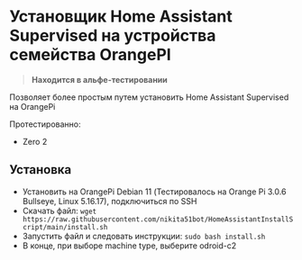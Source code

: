 # Установщик Home Assistant Supervised на устройства семейства OrangePI
> **Находится в альфе-тестировании**

Позволяет более простым путем установить Home Assistant Supervised на OrangePi

Протестированно:
  - Zero 2
## Установка
- Установить на OrangePi Debian 11 (Тестировалось на Orange Pi 3.0.6 Bullseye, Linux 5.16.17), подключиться по SSH
- Скачать файл: `wget https://raw.githubusercontent.com/nikita51bot/HomeAssistantInstallScript/main/install.sh`
- Запустить файл и следовать инструкции: `sudo bash install.sh`
- В конце, при выборе machine type, выберите odroid-c2

